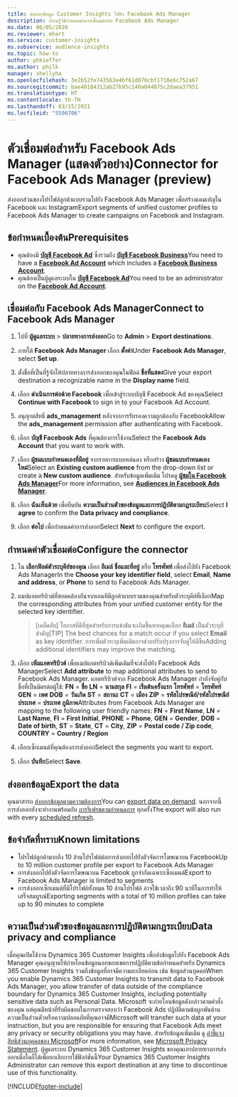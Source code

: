 ```yaml
---
title: ส่งออกข้อมูล Customer Insights ไปยัง Facebook Ads Manager
description: เรียนรู้วิธีกำหนดค่าการเชื่อมต่อกับ Facebook Ads Manager
ms.date: 06/05/2020
ms.reviewer: mhart
ms.service: customer-insights
ms.subservice: audience-insights
ms.topic: how-to
author: phkieffer
ms.author: philk
manager: shellyha
ms.openlocfilehash: 3e2b52fe743563e4bf61d870cbf1718e6c752a67
ms.sourcegitcommit: bae40184312ab27b95c140a044875c2daea37951
ms.translationtype: HT
ms.contentlocale: th-TH
ms.lasthandoff: 03/15/2021
ms.locfileid: "5596706"
---
```

# <a name="connector-for-facebook-ads-manager-preview"></a><span data-ttu-id="bdf79-103">ตัวเชื่อมต่อสำหรับ Facebook Ads Manager (แสดงตัวอย่าง)</span><span class="sxs-lookup"><span data-stu-id="bdf79-103">Connector for Facebook Ads Manager (preview)</span></span>

<span data-ttu-id="bdf79-104">ส่งออกส่วนของโปรไฟล์ลูกค้าแบบรวมไปยัง Facebook Ads Manager เพื่อสร้างแคมเปญใน Facebook และ Instagram</span><span class="sxs-lookup"><span data-stu-id="bdf79-104">Export segments of unified customer profiles to Facebook Ads Manager to create campaigns on Facebook and Instagram.</span></span>

## <a name="prerequisites"></a><span data-ttu-id="bdf79-105">ข้อกำหนดเบื้องต้น</span><span class="sxs-lookup"><span data-stu-id="bdf79-105">Prerequisites</span></span>

- <span data-ttu-id="bdf79-106">คุณต้องมี [**บัญชี Facebook Ad**](https://www.facebook.com/business/learn/lessons/step-by-step-ads-manager-account) ซึ่งรวมถึง [**บัญชี Facebook Business**](https://business.facebook.com/)</span><span class="sxs-lookup"><span data-stu-id="bdf79-106">You need to have a [**Facebook Ad Account**](https://www.facebook.com/business/learn/lessons/step-by-step-ads-manager-account) which includes a [**Facebook Business Account**](https://business.facebook.com/).</span></span>
- <span data-ttu-id="bdf79-107">คุณต้องเป็นผู้ดูแลระบบใน [**บัญชี Facebook Ad**](https://www.facebook.com/business/learn/lessons/step-by-step-ads-manager-account)</span><span class="sxs-lookup"><span data-stu-id="bdf79-107">You need to be an administrator on the [**Facebook Ad Account**](https://www.facebook.com/business/learn/lessons/step-by-step-ads-manager-account).</span></span>

## <a name="connect-to-facebook-ads-manager"></a><span data-ttu-id="bdf79-108">เชื่อมต่อกับ Facebook Ads Manager</span><span class="sxs-lookup"><span data-stu-id="bdf79-108">Connect to Facebook Ads Manager</span></span>

1. <span data-ttu-id="bdf79-109">ไปที่ **ผู้ดูแลระบบ** > **ปลายทางการส่งออก**</span><span class="sxs-lookup"><span data-stu-id="bdf79-109">Go to **Admin** > **Export destinations**.</span></span>

1. <span data-ttu-id="bdf79-110">ภายใต้ **Facebook Ads Manager** เลือก **ตั้งค่า**</span><span class="sxs-lookup"><span data-stu-id="bdf79-110">Under **Facebook Ads Manager**, select **Set up**.</span></span>

1. <span data-ttu-id="bdf79-111">ตั้งชื่อที่เป็นที่รู้จักให้ปลายทางการส่งออกของคุณในฟิลด์ **ชื่อที่แสดง**</span><span class="sxs-lookup"><span data-stu-id="bdf79-111">Give your export destination a recognizable name in the **Display name** field.</span></span>

1. <span data-ttu-id="bdf79-112">เลือก **ดำเนินการต่อด้วย Facebook** เพื่อเข้าสู่ระบบบัญชี Facebook Ad ของคุณ</span><span class="sxs-lookup"><span data-stu-id="bdf79-112">Select **Continue with Facebook** to sign in to your Facebook Ad Account.</span></span>

1. <span data-ttu-id="bdf79-113">อนุญาตสิทธิ์ **ads_management** หลังจากการรับรองความถูกต้องกับ Facebook</span><span class="sxs-lookup"><span data-stu-id="bdf79-113">Allow the **ads_management** permission after authenticating with Facebook.</span></span>

1. <span data-ttu-id="bdf79-114">เลือก **บัญชี Facebook Ads** ที่คุณต้องการใช้งาน</span><span class="sxs-lookup"><span data-stu-id="bdf79-114">Select the **Facebook Ads Account** that you want to work with.</span></span>

1. <span data-ttu-id="bdf79-115">เลือก **ผู้ชมแบบกำหนดเองที่มีอยู่** จากรายการแบบหล่นลง หรือสร้าง **ผู้ชมแบบกำหนดเองใหม่**</span><span class="sxs-lookup"><span data-stu-id="bdf79-115">Select an **Existing custom audience** from the drop-down list or create a **New custom audience**.</span></span> <span data-ttu-id="bdf79-116">สำหรับข้อมูลเพิ่มเติม โปรดดู [**ผู้ชมใน Facebook Ads Manager**](https://www.facebook.com/business/help/744354708981227?id=2469097953376494)</span><span class="sxs-lookup"><span data-stu-id="bdf79-116">For more information, see [**Audiences in Facebook Ads Manager**](https://www.facebook.com/business/help/744354708981227?id=2469097953376494).</span></span>

1. <span data-ttu-id="bdf79-117">เลือก **ฉันเห็นด้วย** เพื่อยืนยัน **ความเป็นส่วนตัวของข้อมูลและการปฏิบัติตามกฎระเบียบ**</span><span class="sxs-lookup"><span data-stu-id="bdf79-117">Select **I agree** to confirm the **Data privacy and compliance**.</span></span>

1. <span data-ttu-id="bdf79-118">เลือก **ต่อไป** เพื่อกำหนดค่าการส่งออก</span><span class="sxs-lookup"><span data-stu-id="bdf79-118">Select **Next** to configure the export.</span></span>

## <a name="configure-the-connector"></a><span data-ttu-id="bdf79-119">กำหนดค่าตัวเชื่อมต่อ</span><span class="sxs-lookup"><span data-stu-id="bdf79-119">Configure the connector</span></span>

1. <span data-ttu-id="bdf79-120">ใน **เลือกฟิลด์ตัวระบุคีย์ของคุณ** เลือก **อีเมล์** **ชื่อและที่อยู่** หรือ **โทรศัพท์** เพื่อส่งไป่ยัง Facebook Ads Manager</span><span class="sxs-lookup"><span data-stu-id="bdf79-120">In the **Choose your key identifier field**, select **Email**, **Name and address**, or **Phone** to send to Facebook Ads Manager.</span></span>

1. <span data-ttu-id="bdf79-121">แมปแอตทริบิวต์ที่สอดคล้องกันจากเอนทิตีลูกค้าแบบรวมของคุณสำหรับตัวระบุคีย์ที่เลือก</span><span class="sxs-lookup"><span data-stu-id="bdf79-121">Map the corresponding attributes from your unified customer entity for the selected key identifier.</span></span>
   > <span data-ttu-id="bdf79-122">[เคล็ดลับ] โอกาสที่ดีที่สุดสำหรับการแข่งขันจะเกิดขึ้นหากคุณเลือก **อีเมล์** เป็นตัวระบุที่สำคัญ</span><span class="sxs-lookup"><span data-stu-id="bdf79-122">[TIP] The best chances for a match occur if you select **Email** as key identifier.</span></span> <span data-ttu-id="bdf79-123">การเพิ่มตัวระบุเพิ่มเติมอาจช่วยปรับปรุงการจับคู่ให้ดีขึ้น</span><span class="sxs-lookup"><span data-stu-id="bdf79-123">Adding additional identifiers may improve the matching.</span></span>

1. <span data-ttu-id="bdf79-124">เลือก **เพิ่มแอตทริบิวต์** เพื่อแมปแอตทริบิวต์เพิ่มเติมที่จะส่งไปยัง Facebook Ads Manager</span><span class="sxs-lookup"><span data-stu-id="bdf79-124">Select **Add attribute** to map additional attributes to send to Facebook Ads Manager.</span></span> <span data-ttu-id="bdf79-125">แอตทริบิวต์จาก Facebook Ads Manager กำลังจับคู่กับชื่อที่เป็นมิตรต่อผู้ใช้: **FN** = **ชื่อ** **LN** = **นามสกุล** **FI** = **เริ่มต้นครั้งแรก** **โทรศัพท์** = **โทรศัพท์** **GEN** = **เพศ** **DOB** = **วันเกิด** **ST** = **สถานะ** **CT** = **เมือง** **ZIP** = **รหัสไปรษณีย์/รหัสไปรษณีย์** **ประเทศ** = **ประเทศ ภูมิภาค**</span><span class="sxs-lookup"><span data-stu-id="bdf79-125">Attributes from Facebook Ads Manager are mapping to the following user friendly names: **FN** = **First Name**, **LN** = **Last Name**, **FI** = **First Initial**, **PHONE** = **Phone**, **GEN** = **Gender**, **DOB** = **Date of birth**, **ST** = **State**, **CT** = **City**, **ZIP** = **Postal code / Zip code**, **COUNTRY** = **Country / Region**</span></span>

1. <span data-ttu-id="bdf79-126">เลือกเซ็กเมนต์ที่คุณต้องการส่งออก</span><span class="sxs-lookup"><span data-stu-id="bdf79-126">Select the segments you want to export.</span></span>

1. <span data-ttu-id="bdf79-127">เลือก **บันทึก**</span><span class="sxs-lookup"><span data-stu-id="bdf79-127">Select **Save**.</span></span>

## <a name="export-the-data"></a><span data-ttu-id="bdf79-128">ส่งออกข้อมูล</span><span class="sxs-lookup"><span data-stu-id="bdf79-128">Export the data</span></span>

<span data-ttu-id="bdf79-129">คุณมาสารถ [ส่งออกข้อมูลตามความต้องการ](export-destinations.md)</span><span class="sxs-lookup"><span data-stu-id="bdf79-129">You can [export data on demand](export-destinations.md).</span></span> <span data-ttu-id="bdf79-130">นอกจากนี้ การส่งออกยังจะทำงานพร้อมกับ [การรีเฟรชตามกำหนดการ](system.md#schedule-tab) ทุกครั้ง</span><span class="sxs-lookup"><span data-stu-id="bdf79-130">The export will also run with every [scheduled refresh](system.md#schedule-tab).</span></span>

## <a name="known-limitations"></a><span data-ttu-id="bdf79-131">ข้อจำกัดที่ทราบ</span><span class="sxs-lookup"><span data-stu-id="bdf79-131">Known limitations</span></span>

- <span data-ttu-id="bdf79-132">โปรไฟล์ลูกค้ามากถึง 10 ล้านโปรไฟล์ต่อการส่งออกไปยังตัวจัดการโฆษณาบน Facebook</span><span class="sxs-lookup"><span data-stu-id="bdf79-132">Up to 10 million customer profile per export to Facebook Ads Manager</span></span> 
- <span data-ttu-id="bdf79-133">การส่งออกไปยังตัวจัดการโฆษณาบน Facebook ถูกจำกัดเฉพาะเซ็กเมนต์</span><span class="sxs-lookup"><span data-stu-id="bdf79-133">Export to Facebook Ads Manager is limited to segments</span></span>
- <span data-ttu-id="bdf79-134">การส่งออกเซ็กเมนต์ที่มีโปรไฟล์ทั้งหมด 10 ล้านโปรไฟล์ อาจใช้เวลาถึง 90 นาทีในการทำให้เสร็จสมบูรณ์</span><span class="sxs-lookup"><span data-stu-id="bdf79-134">Exporting segments with a total of 10 million profiles can take up to 90 minutes to complete</span></span>

## <a name="data-privacy-and-compliance"></a><span data-ttu-id="bdf79-135">ความเป็นส่วนตัวของข้อมูลและการปฏิบัติตามกฎระเบียบ</span><span class="sxs-lookup"><span data-stu-id="bdf79-135">Data privacy and compliance</span></span>

<span data-ttu-id="bdf79-136">เมื่อคุณเปิดใช้งาน Dynamics 365 Customer Insights เพื่อส่งข้อมูลไปยัง Facebook Ads Manager คุณอนุญาตให้ถ่ายโอนข้อมูลนอกขอบเขตการปฏิบัติตามข้อกำหนดสำหรับ Dynamics 365 Customer Insights รวมถึงข้อมูลที่อาจมีความละเอียดอ่อน เช่น ข้อมูลส่วนบุคคล</span><span class="sxs-lookup"><span data-stu-id="bdf79-136">When you enable Dynamics 365 Customer Insights to transmit data to Facebook Ads Manager, you allow transfer of data outside of the compliance boundary for Dynamics 365 Customer Insights, including potentially sensitive data such as Personal Data.</span></span> <span data-ttu-id="bdf79-137">Microsoft จะถ่ายโอนข้อมูลดังกล่าวตามคำสั่งของคุณ แต่คุณมีหน้าที่รับผิดชอบในการตรวจสอบว่า Facebook Ads ปฏิบัติตามข้อผูกพันด้านความเป็นส่วนตัวหรือความปลอดภัยที่คุณอาจมี</span><span class="sxs-lookup"><span data-stu-id="bdf79-137">Microsoft will transfer such data at your instruction, but you are responsible for ensuring that Facebook Ads meet any privacy or security obligations you may have.</span></span> <span data-ttu-id="bdf79-138">สำหรับข้อมูลเพิ่มเติม ดู [คำชี้แจงสิทธิส่วนบุคคลของ Microsoft](https://go.microsoft.com/fwlink/?linkid=396732)</span><span class="sxs-lookup"><span data-stu-id="bdf79-138">For more information, see [Microsoft Privacy Statement](https://go.microsoft.com/fwlink/?linkid=396732).</span></span>
<span data-ttu-id="bdf79-139">ผู้ดูแลระบบ Dynamics 365 Customer Insights ของคุณเอาปลายทางการส่งออกเมื่อใดก็ได้เพื่อยกเลิกการใช้ฟังก์ชันนี้</span><span class="sxs-lookup"><span data-stu-id="bdf79-139">Your Dynamics 365 Customer Insights Administrator can remove this export destination at any time to discontinue use of this functionality.</span></span>


[!INCLUDE[footer-include](../includes/footer-banner.md)]